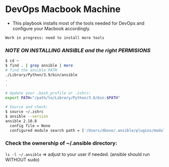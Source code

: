 # DevOps Macbook Machine
- This playbook installs most of the tools needed for DevOps and configure your Macbook accordingly.

`Work in progress: need to install more tools`

### _NOTE ON INSTALLING ANSIBLE and the right PERMISIONS_

```bash
$ cd ~
$ find . | grep ansible | more
# find the ansible PATH
./Library/Python/3.9/bin/ansible
.
.

# Update your .bash_profile or .zshrc:
export PATH="/path/to/Library/Python/3.8/bin:$PATH"

# Source and check:
$ source ~/.zshrc
$ ansible --version
ansible 2.10.8
  config file = None
  configured module search path = ['/Users/dbove/.ansible/plugins/modules', '/usr/share/ansible/plugins/modules']
```
### Check the ownership of ~/.ansible directory:
`ls -l ~/.ansible` => adjust to your user if needed. (ansible should run WITHOUT sudo)
